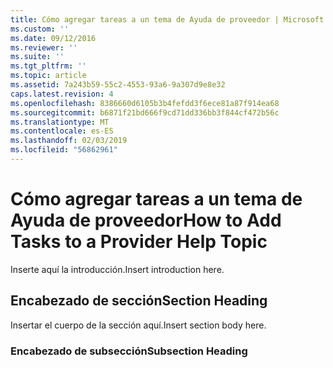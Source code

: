```yaml
---
title: Cómo agregar tareas a un tema de Ayuda de proveedor | Microsoft Docs
ms.custom: ''
ms.date: 09/12/2016
ms.reviewer: ''
ms.suite: ''
ms.tgt_pltfrm: ''
ms.topic: article
ms.assetid: 7a243b59-55c2-4553-93a6-9a307d9e8e32
caps.latest.revision: 4
ms.openlocfilehash: 8386660d6105b3b4fefdd3f6ece81a87f914ea68
ms.sourcegitcommit: b6871f21bd666f9cd71dd336bb3f844cf472b56c
ms.translationtype: MT
ms.contentlocale: es-ES
ms.lasthandoff: 02/03/2019
ms.locfileid: "56862961"
---
```

# <a name="how-to-add-tasks-to-a-provider-help-topic"></a><span data-ttu-id="ba548-102">Cómo agregar tareas a un tema de Ayuda de proveedor</span><span class="sxs-lookup"><span data-stu-id="ba548-102">How to Add Tasks to a Provider Help Topic</span></span>

<span data-ttu-id="ba548-103">Inserte aquí la introducción.</span><span class="sxs-lookup"><span data-stu-id="ba548-103">Insert introduction here.</span></span>

## <a name="section-heading"></a><span data-ttu-id="ba548-104">Encabezado de sección</span><span class="sxs-lookup"><span data-stu-id="ba548-104">Section Heading</span></span>

 <span data-ttu-id="ba548-105">Insertar el cuerpo de la sección aquí.</span><span class="sxs-lookup"><span data-stu-id="ba548-105">Insert section body here.</span></span>

### <a name="subsection-heading"></a><span data-ttu-id="ba548-106">Encabezado de subsección</span><span class="sxs-lookup"><span data-stu-id="ba548-106">Subsection Heading</span></span>
